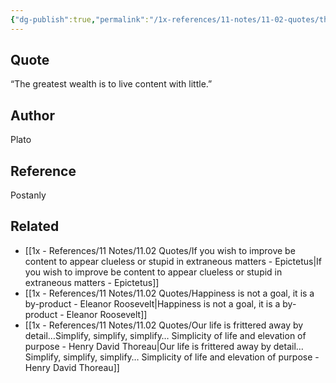 ```yaml
---
{"dg-publish":true,"permalink":"/1x-references/11-notes/11-02-quotes/the-greatest-wealth-is-to-live-content-with-little-plato/","title":"The greatest wealth is to live content with little - Plato","created":"2025-03-26T00:25:31.097+03:00","updated":"2025-04-10T10:34:23.308+03:00"}
---
```



## Quote
“The greatest wealth is to live content with little.”  

## Author
Plato

## Reference
Postanly

## Related
- [[1x - References/11 Notes/11.02 Quotes/If you wish to improve be content to appear clueless or stupid in extraneous matters - Epictetus\|If you wish to improve be content to appear clueless or stupid in extraneous matters - Epictetus]]
- [[1x - References/11 Notes/11.02 Quotes/Happiness is not a goal, it is a by-product - Eleanor Roosevelt\|Happiness is not a goal, it is a by-product - Eleanor Roosevelt]]
- [[1x - References/11 Notes/11.02 Quotes/Our life is frittered away by detail…Simplify, simplify, simplify… Simplicity of life and elevation of purpose - Henry David Thoreau\|Our life is frittered away by detail…Simplify, simplify, simplify… Simplicity of life and elevation of purpose - Henry David Thoreau]]